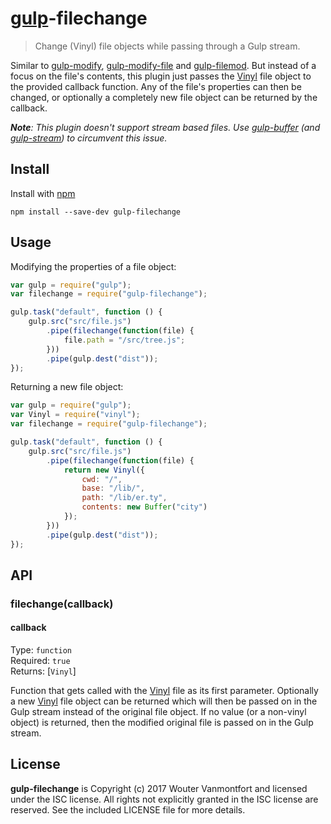# [gulp](http://gulpjs.com)-filechange

> Change (Vinyl) file objects while passing through a Gulp stream.

Similar to [gulp-modify](https://github.com/efacilitation/gulp-modify), [gulp-modify-file](https://github.com/ifedu/gulp-modify-file) and [gulp-filemod](https://www.npmjs.com/package/gulp-filemod). But instead of a focus on the file's contents, this plugin just passes the [Vinyl](https://github.com/gulpjs/vinyl) file object to the provided callback function. Any of the file's properties can then be changed, or optionally a completely new file object can be returned by the callback.

*__Note__: This plugin doesn't support stream based files. Use [gulp-buffer](https://github.com/jeromew/gulp-buffer) (and [gulp-stream](https://github.com/jeromew/gulp-stream)) to circumvent this issue.*

## Install
Install with [npm](https://www.npmjs.com/)
```
npm install --save-dev gulp-filechange
```

## Usage
Modifying the properties of a file object:
```js
var gulp = require("gulp");
var filechange = require("gulp-filechange");

gulp.task("default", function () {
	gulp.src("src/file.js")
		.pipe(filechange(function(file) {
			file.path = "/src/tree.js";
		}))
		.pipe(gulp.dest("dist"));
});
```

Returning a new file object:
```js
var gulp = require("gulp");
var Vinyl = require("vinyl");
var filechange = require("gulp-filechange");

gulp.task("default", function () {
	gulp.src("src/file.js")
		.pipe(filechange(function(file) {
			return new Vinyl({
				cwd: "/",
				base: "/lib/",
				path: "/lib/er.ty",
				contents: new Buffer("city")
			});
		}))
		.pipe(gulp.dest("dist"));
});
```

## API
### filechange(callback)
#### callback

Type: `function`  
Required: `true`  
Returns: [`Vinyl`]

Function that gets called with the [Vinyl](https://github.com/gulpjs/vinyl) file as its first parameter. Optionally a new [Vinyl](https://github.com/gulpjs/vinyl) file object can be returned which will then be passed on in the Gulp stream instead of the original file object. If no value (or a non-vinyl object) is returned, then the modified original file is passed on in the Gulp stream.

## License

**gulp-filechange** is Copyright (c) 2017 Wouter Vanmontfort and licensed under the ISC license. All rights not explicitly granted in the ISC license are reserved. See the included LICENSE file for more details.
